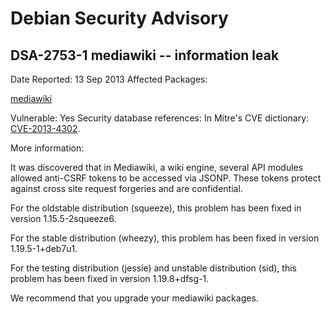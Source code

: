 
Debian Security Advisory
========================


DSA-2753-1 mediawiki -- information leak
----------------------------------------



Date Reported:
13 Sep 2013
Affected Packages:

[mediawiki](https://packages.debian.org/src:mediawiki)

Vulnerable:
Yes
Security database references:
In Mitre's CVE dictionary: [CVE-2013-4302](https://security-tracker.debian.org/tracker/CVE-2013-4302).  

More information:

It was discovered that in Mediawiki, a wiki engine, several API modules
allowed anti-CSRF tokens to be accessed via JSONP. These tokens protect
against cross site request forgeries and are confidential.


For the oldstable distribution (squeeze), this problem has been fixed in
version 1.15.5-2squeeze6.


For the stable distribution (wheezy), this problem has been fixed in
version 1.19.5-1+deb7u1.


For the testing distribution (jessie) and unstable distribution (sid),
this problem has been fixed in version 1.19.8+dfsg-1.


We recommend that you upgrade your mediawiki packages.





